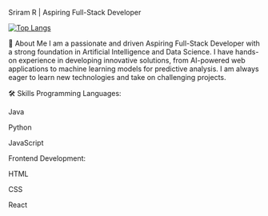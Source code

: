 Sriram R | Aspiring Full-Stack Developer
<p align="center">
<a href="mailto:sriramakrishnan8055@gmail.com">


[![Top Langs](https://github-readme-stats.vercel.app/api/top-langs/?username=Sriram8055)](https://github.com/anuraghazra/github-readme-stats)

👋 About Me
I am a passionate and driven Aspiring Full-Stack Developer with a strong foundation in Artificial Intelligence and Data Science. I have hands-on experience in developing innovative solutions, from AI-powered web applications to machine learning models for predictive analysis. I am always eager to learn new technologies and take on challenging projects.

🛠️ Skills
Programming Languages:

Java

Python

JavaScript

Frontend Development:

HTML

CSS

React
